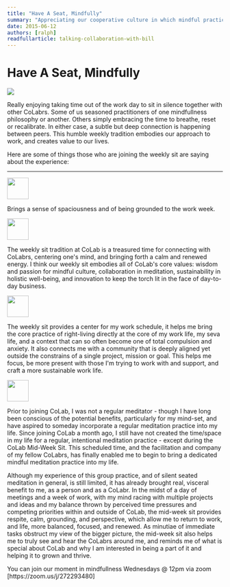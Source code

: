 ```yaml
---
title: "Have A Seat, Mindfully"
summary: "Appreciating our cooperative culture in which mindful practices are fostered"
date: 2015-06-12
authors: [ralph]
readfullarticle: talking-collaboration-with-bill
---
```


# Have A Seat, Mindfully

<a href="/assets/img/blog/weekly-sit.jpg"><img src="/assets/img/blog/weekly-sit.jpg" class="center-element"></a>

<div class="spacing--mid-x"></div>

Really enjoying taking time out of the work day to sit in silence together with other CoLabrs. Some of us seasoned practitioners of one mindfullness philosophy or another. Others simply embracing the time to breathe, reset or recalibrate. In either case, a subtle but deep connection is happening between peers. This humble weekly tradition embodies our approach to work, and creates value to our lives.

Here are some of things those who are joining the weekly sit are saying about the experience:

<hr>

<div class="spacing--mid-x"></div>

<div class="float-left margin-right-base-lg margin-top-base"><img src="/assets/img/blog/rylanp.jpg" width="50"  class="img-rounded"></div>
<div class="overflow-hidden">
<p>Brings a sense of spaciousness and of being grounded to the work week.</p></div>

<div class="spacing--mid-x"></div>

<div class="float-left margin-right-base-lg margin-top-base"><img src="/assets/img/blog/ethanw.jpg" width="50px" class="img-rounded"></div>
<div class="overflow-hidden">
<p>The weekly sit tradition at CoLab is a treasured time for connecting with CoLabrs, centering one's mind, and bringing forth a calm and renewed energy. I think our weekly sit embodies all of CoLab's core values: wisdom and passion for mindful culture, collaboration in meditation, sustainability in holistic well-being, and innovation to keep the torch lit in the face of day-to-day business.</p></div>

<div class="spacing--mid-x"></div>

<div class="float-left margin-right-base-lg margin-top-base"><img src="/assets/img/blog/davidb.jpg" width="50"  class="img-rounded"></div>
<div class="overflow-hidden">
<p>The weekly sit provides a center for my work schedule, it helps me bring the core practice of right-living directly at the core of my work life, my seva life, and a context that can so often become one of total compulsion and anxiety. It also connects me with a community that is deeply aligned yet outside the constrains of a single project, mission or goal. This helps me focus, be more present with those I'm trying to work with and support, and craft a more sustainable work life.</p></div>

<div class="spacing--mid-x"></div>

<div class="float-left margin-right-base-lg margin-top-base"><img src="/assets/img/blog/alex-h.jpg" width="50" class="img-rounded"></div>
<div class="overflow-hidden">
<p>Prior to joining CoLab, I was not a regular meditator - though I have long been conscious of the potential benefits, particularly for my mind-set, and have aspired to someday incorporate a regular meditation practice into my life. Since joining CoLab a month ago, I still have not created the time/space in my life for a regular, intentional meditation practice - except during the CoLab Mid-Week Sit.  This scheduled time, and the facilitation and company of my fellow CoLabrs, has finally enabled me to begin to bring a dedicated mindful meditation practice into my life.  </p>

<p>Although my experience of this group practice, and of silent seated meditation in general, is still limited, it has already brought real, visceral benefit to me, as a person and as a CoLabr.  In the midst of a day of meetings and a week of work, with my mind racing with multiple projects and ideas and my balance thrown by perceived time pressures and competing priorities within and outside of CoLab, the mid-week sit provides respite, calm, grounding, and perspective, which allow me to return to work, and life, more balanced, focused, and renewed.  As minutiae of immediate tasks obstruct my view of the bigger picture, the mid-week sit also helps me to truly see and hear the CoLabrs around me, and reminds me of what is special about CoLab and why I am interested in being a part of it and helping it to grown and thrive. </p></div>


<div class="center-text">You can join our moment in mindfullness Wednesdays @ 12pm via zoom [https://zoom.us/j/272293480]</div>
